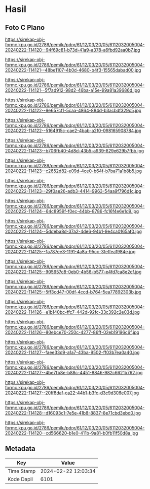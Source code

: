 # Hasil

## Foto C Plano

https://sirekap-obj-formc.kpu.go.id/2786/pemilu/pdpr/61/12/03/20/05/6112032005004-20240222-114120--94f69c81-b73d-41a9-a378-a6fbd92aa0b7.jpg

https://sirekap-obj-formc.kpu.go.id/2786/pemilu/pdpr/61/12/03/20/05/6112032005004-20240222-114121--48be1107-4b0d-4680-b4f3-15565dabad00.jpg

https://sirekap-obj-formc.kpu.go.id/2786/pemilu/pdpr/61/12/03/20/05/6112032005004-20240222-114121--5f7ad912-98d2-46ba-a15e-99a81a39686d.jpg

https://sirekap-obj-formc.kpu.go.id/2786/pemilu/pdpr/61/12/03/20/05/6112032005004-20240222-114122--9e657cf1-5caa-4864-884d-b3acbdf329c5.jpg

https://sirekap-obj-formc.kpu.go.id/2786/pemilu/pdpr/61/12/03/20/05/6112032005004-20240222-114122--5164915c-cae2-4bab-a2f0-098165908784.jpg

https://sirekap-obj-formc.kpu.go.id/2786/pemilu/pdpr/61/12/03/20/05/6112032005004-20240222-114123--b706fb40-4d8d-43b5-a939-829e629b7fbb.jpg

https://sirekap-obj-formc.kpu.go.id/2786/pemilu/pdpr/61/12/03/20/05/6112032005004-20240222-114123--c2652d82-e09d-4ce0-b64f-b7ba71a1b8b5.jpg

https://sirekap-obj-formc.kpu.go.id/2786/pemilu/pdpr/61/12/03/20/05/6112032005004-20240222-114123--29f0ae26-adb3-4414-9963-54aa9f796d1c.jpg

https://sirekap-obj-formc.kpu.go.id/2786/pemilu/pdpr/61/12/03/20/05/6112032005004-20240222-114124--64c8959f-f0ec-44bb-8786-fc16f4e6e1d9.jpg

https://sirekap-obj-formc.kpu.go.id/2786/pemilu/pdpr/61/12/03/20/05/6112032005004-20240222-114124--5ddeba8d-37a2-4de6-94b1-9e4ca0165af0.jpg

https://sirekap-obj-formc.kpu.go.id/2786/pemilu/pdpr/61/12/03/20/05/6112032005004-20240222-114125--1a787ee3-1191-4a8a-95cc-3feffea1984e.jpg

https://sirekap-obj-formc.kpu.go.id/2786/pemilu/pdpr/61/12/03/20/05/6112032005004-20240222-114125--905657c8-0eb0-4b56-b577-e4fd7ca8e2cf.jpg

https://sirekap-obj-formc.kpu.go.id/2786/pemilu/pdpr/61/12/03/20/05/6112032005004-20240222-114125--5ff3cd47-00df-4ccd-b764-5ea77892303b.jpg

https://sirekap-obj-formc.kpu.go.id/2786/pemilu/pdpr/61/12/03/20/05/6112032005004-20240222-114126--e1b140bc-ffc7-442d-92fc-33c392c2e03d.jpg

https://sirekap-obj-formc.kpu.go.id/2786/pemilu/pdpr/61/12/03/20/05/6112032005004-20240222-114126--80ebce70-250c-4277-86ff-02eb19196c6f.jpg

https://sirekap-obj-formc.kpu.go.id/2786/pemilu/pdpr/61/12/03/20/05/6112032005004-20240222-114127--faee33d9-a1a7-43ba-9502-ff03b7ea0a40.jpg

https://sirekap-obj-formc.kpu.go.id/2786/pemilu/pdpr/61/12/03/20/05/6112032005004-20240222-114127--4be7fb8e-b88c-4451-8846-982c6621b762.jpg

https://sirekap-obj-formc.kpu.go.id/2786/pemilu/pdpr/61/12/03/20/05/6112032005004-20240222-114127--20ff8daf-ca22-44b1-b3fc-d3c9d306e007.jpg

https://sirekap-obj-formc.kpu.go.id/2786/pemilu/pdpr/61/12/03/20/05/6112032005004-20240222-114128--d16093c1-7e5e-41b8-8837-8e71cbd3ebd0.jpg

https://sirekap-obj-formc.kpu.go.id/2786/pemilu/pdpr/61/12/03/20/05/6112032005004-20240222-114120--cd566620-b1e0-411b-9a81-b0fb11f50d8a.jpg


## Metadata

| Key        | Value               |
| ---------- | ------------------- |
| Time Stamp | 2024-02-22 12:03:34 |
| Kode Dapil | 6101                |



